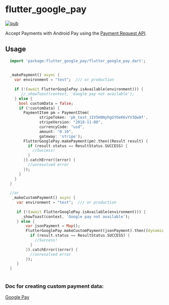 # flutter_google_pay
[![pub](https://img.shields.io/pub/v/flutter_google_pay.svg)](https://pub.dev/packages/flutter_google_pay)

Accept Payments with Android Pay using the [Payment Request API](https://developers.google.com/pay/api/android/overview).

## Usage

```dart
  import 'package:flutter_google_pay/flutter_google_pay.dart';
  
  
  _makePayment() async {
    var environment = "test";  /// or production 
    
    if (!(await FlutterGooglePay.isAvailable(environment))) {
       //_showToast(context, 'Google pay not available');
    } else {
      bool customData = false;
      if (!customData) {
        PaymentItem pm = PaymentItem(
               stripeToken: 'pk_test_1IV5H8NyhgGYOeK6vYV3Qw8f',
               stripeVersion: "2018-11-08",
               currencyCode: "usd",
               amount: "0.10",
               gateway: 'stripe');
        FlutterGooglePay.makePayment(pm).then((Result result) {
          if (result.status == ResultStatus.SUCCESS) {
            //Success!
          }
        }).catchError((error) {
          //unresolved error
        });
      } 
    }
  }
  
  //or
   _makeCustomPayment() async {
     var environment = "test";  /// or production 
     
     if (!(await FlutterGooglePay.isAvailable(environment))) {
       _showToast(context, 'Google pay not available');
     } else {
         var jsonPayment = Map();
         FlutterGooglePay.makeCustomPayment(jsonPayment).then((dynamic result) {
           if (result.status == ResultStatus.SUCCESS) {
             //Success!
           }
         }).catchError((error) {
           //unresolved error
         });
     }
  }
  
```
### Doc for creating custom payment data:

 [Google Pay](https://developers.google.com/pay/api/android/guides/tutorial)



